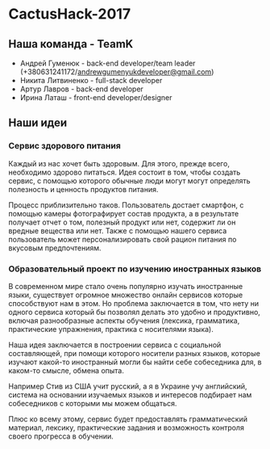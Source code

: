 # CactusHack-2017
## Наша команда - TeamK
* Андрей Гуменюк - back-end developer/team leader (+380631241172/andrewgumenyukdeveloper@gmail.com)
* Никита Литвиненко - full-stack developer
* Артур Лавров - back-end developer
* Ирина Латаш - front-end developer/designer
## Наши идеи
### Сервис здорового питания
Каждый из нас хочет быть здоровым. Для этого, прежде всего, необходимо здорово питаться. Идея состоит в том, чтобы создать сервис, с помощью которого обычные люди могут могут определять полезность и ценность продуктов питания.

Процесс приблизительно таков. Пользователь достает смартфон, с помощью камеры фотографирует состав продукта, а в результате получает отчет о том, полезный продукт или нет, содержит ли он вредные вещества или нет. Также с помощью нашего сервиса пользователь может персонализировать свой рацион питания по вкусовым предпочтениям.
### Образовательный проект по изучению иностранных языков
В современном мире стало очень популярно изучать иностранные языки, существует огромное множество онлайн сервисов которые способствуют нам в этом. Но проблема заключается в том, что нету ни одного сервиса который бы позволял делать это удобно и продуктивно, включая разнообразные аспекты обучения (лексика, грамматика, практические упражнения, практика с носителями языка).

Наша идея заключается в построении сервиса с социальной составляющей, при помощи которого носители разных языков, которые изучают какой-то иностранный могли бы найти себе собеседника для, в каком-то смысле, обмена опыта.

Например Стив из США учит русский, а я в Украине учу английский, система на основании изучаемых языков и интересов подбирает нам собеседников с которыми мы можем общаться. 

Плюс ко всему этому, сервис будет предоставлять грамматический материал, лексику, практические задания и возможность контроля своего прогресса в обучении.

